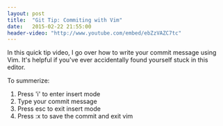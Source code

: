 ```yaml
---
layout: post
title:  "Git Tip: Commiting with Vim"
date:   2015-02-22 21:55:00
header-video: "http://www.youtube.com/embed/ebZzVAZC7tc"
---
```



In this quick tip video, I go over how to write your commit message using Vim. It's helpful if you've ever accidentally found yourself stuck in this editor.

To summerize:
<ol>
    <li>Press 'i' to enter insert mode</li>
    <li>Type your commit message</li>
    <li>Press esc to exit insert mode</li>
    <li>Press :x to save the commit and exit vim</li>
</ol>